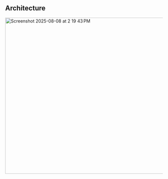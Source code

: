 ## Architecture
<img width="952" height="498" alt="Screenshot 2025-08-08 at 2 19 43 PM" src="https://github.com/user-attachments/assets/7be38b3e-2f1a-4157-a721-1f3d420c056f" />
